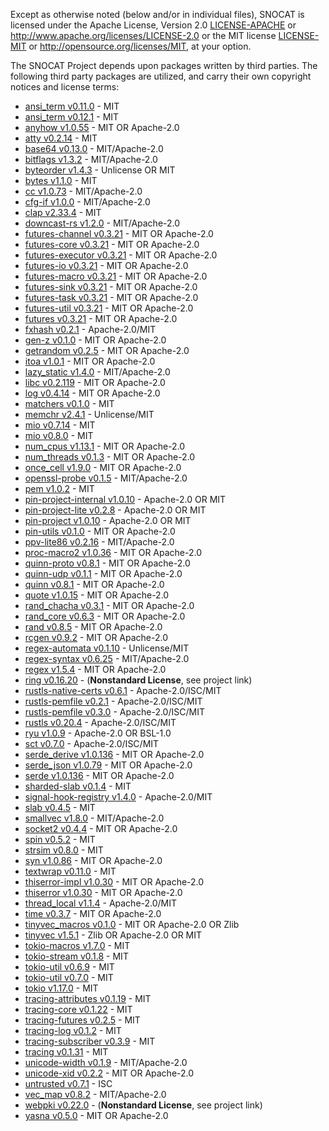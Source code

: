 Except as otherwise noted (below and/or in individual files), SNOCAT is
licensed under the Apache License, Version 2.0 [LICENSE-APACHE](LICENSE-APACHE) or
http://www.apache.org/licenses/LICENSE-2.0 or the MIT license
[LICENSE-MIT](LICENSE-MIT) or http://opensource.org/licenses/MIT, at your option.


The SNOCAT Project depends upon packages written by third parties.
The following third party packages are utilized, and carry
their own copyright notices and license terms:

* [ansi_term v0.11.0]() - MIT
* [ansi_term v0.12.1](https://github.com/ogham/rust-ansi-term) - MIT
* [anyhow v1.0.55](https://github.com/dtolnay/anyhow) - MIT OR Apache-2.0
* [atty v0.2.14](https://github.com/softprops/atty) - MIT
* [base64 v0.13.0](https://github.com/marshallpierce/rust-base64) - MIT/Apache-2.0
* [bitflags v1.3.2](https://github.com/bitflags/bitflags) - MIT/Apache-2.0
* [byteorder v1.4.3](https://github.com/BurntSushi/byteorder) - Unlicense OR MIT
* [bytes v1.1.0](https://github.com/tokio-rs/bytes) - MIT
* [cc v1.0.73](https://github.com/alexcrichton/cc-rs) - MIT/Apache-2.0
* [cfg-if v1.0.0](https://github.com/alexcrichton/cfg-if) - MIT/Apache-2.0
* [clap v2.33.4](https://github.com/clap-rs/clap) - MIT
* [downcast-rs v1.2.0](https://github.com/marcianx/downcast-rs) - MIT/Apache-2.0
* [futures-channel v0.3.21](https://github.com/rust-lang/futures-rs) - MIT OR Apache-2.0
* [futures-core v0.3.21](https://github.com/rust-lang/futures-rs) - MIT OR Apache-2.0
* [futures-executor v0.3.21](https://github.com/rust-lang/futures-rs) - MIT OR Apache-2.0
* [futures-io v0.3.21](https://github.com/rust-lang/futures-rs) - MIT OR Apache-2.0
* [futures-macro v0.3.21](https://github.com/rust-lang/futures-rs) - MIT OR Apache-2.0
* [futures-sink v0.3.21](https://github.com/rust-lang/futures-rs) - MIT OR Apache-2.0
* [futures-task v0.3.21](https://github.com/rust-lang/futures-rs) - MIT OR Apache-2.0
* [futures-util v0.3.21](https://github.com/rust-lang/futures-rs) - MIT OR Apache-2.0
* [futures v0.3.21](https://github.com/rust-lang/futures-rs) - MIT OR Apache-2.0
* [fxhash v0.2.1](https://github.com/cbreeden/fxhash) - Apache-2.0/MIT
* [gen-z v0.1.0](https://github.com/Dessix/gen-z-rs) - MIT OR Apache-2.0
* [getrandom v0.2.5](https://github.com/rust-random/getrandom) - MIT OR Apache-2.0
* [itoa v1.0.1](https://github.com/dtolnay/itoa) - MIT OR Apache-2.0
* [lazy_static v1.4.0](https://github.com/rust-lang-nursery/lazy-static.rs) - MIT/Apache-2.0
* [libc v0.2.119](https://github.com/rust-lang/libc) - MIT OR Apache-2.0
* [log v0.4.14](https://github.com/rust-lang/log) - MIT OR Apache-2.0
* [matchers v0.1.0](https://github.com/hawkw/matchers) - MIT
* [memchr v2.4.1](https://github.com/BurntSushi/memchr) - Unlicense/MIT
* [mio v0.7.14](https://github.com/tokio-rs/mio) - MIT
* [mio v0.8.0](https://github.com/tokio-rs/mio) - MIT
* [num_cpus v1.13.1](https://github.com/seanmonstar/num_cpus) - MIT OR Apache-2.0
* [num_threads v0.1.3](https://github.com/jhpratt/num_threads) - MIT OR Apache-2.0
* [once_cell v1.9.0](https://github.com/matklad/once_cell) - MIT OR Apache-2.0
* [openssl-probe v0.1.5](https://github.com/alexcrichton/openssl-probe) - MIT/Apache-2.0
* [pem v1.0.2](https://github.com/jcreekmore/pem-rs.git) - MIT
* [pin-project-internal v1.0.10](https://github.com/taiki-e/pin-project) - Apache-2.0 OR MIT
* [pin-project-lite v0.2.8](https://github.com/taiki-e/pin-project-lite) - Apache-2.0 OR MIT
* [pin-project v1.0.10](https://github.com/taiki-e/pin-project) - Apache-2.0 OR MIT
* [pin-utils v0.1.0](https://github.com/rust-lang-nursery/pin-utils) - MIT OR Apache-2.0
* [ppv-lite86 v0.2.16](https://github.com/cryptocorrosion/cryptocorrosion) - MIT/Apache-2.0
* [proc-macro2 v1.0.36](https://github.com/dtolnay/proc-macro2) - MIT OR Apache-2.0
* [quinn-proto v0.8.1](https://github.com/quinn-rs/quinn) - MIT OR Apache-2.0
* [quinn-udp v0.1.1](https://github.com/quinn-rs/quinn) - MIT OR Apache-2.0
* [quinn v0.8.1](https://github.com/quinn-rs/quinn) - MIT OR Apache-2.0
* [quote v1.0.15](https://github.com/dtolnay/quote) - MIT OR Apache-2.0
* [rand_chacha v0.3.1](https://github.com/rust-random/rand) - MIT OR Apache-2.0
* [rand_core v0.6.3](https://github.com/rust-random/rand) - MIT OR Apache-2.0
* [rand v0.8.5](https://github.com/rust-random/rand) - MIT OR Apache-2.0
* [rcgen v0.9.2](https://github.com/est31/rcgen) - MIT OR Apache-2.0
* [regex-automata v0.1.10](https://github.com/BurntSushi/regex-automata) - Unlicense/MIT
* [regex-syntax v0.6.25](https://github.com/rust-lang/regex) - MIT/Apache-2.0
* [regex v1.5.4](https://github.com/rust-lang/regex) - MIT OR Apache-2.0
* [ring v0.16.20](https://github.com/briansmith/ring) - (**Nonstandard License**, see project link)
* [rustls-native-certs v0.6.1](https://github.com/ctz/rustls-native-certs) - Apache-2.0/ISC/MIT
* [rustls-pemfile v0.2.1](https://github.com/rustls/pemfile) - Apache-2.0/ISC/MIT
* [rustls-pemfile v0.3.0](https://github.com/rustls/pemfile) - Apache-2.0/ISC/MIT
* [rustls v0.20.4](https://github.com/rustls/rustls) - Apache-2.0/ISC/MIT
* [ryu v1.0.9](https://github.com/dtolnay/ryu) - Apache-2.0 OR BSL-1.0
* [sct v0.7.0](https://github.com/ctz/sct.rs) - Apache-2.0/ISC/MIT
* [serde_derive v1.0.136](https://github.com/serde-rs/serde) - MIT OR Apache-2.0
* [serde_json v1.0.79](https://github.com/serde-rs/json) - MIT OR Apache-2.0
* [serde v1.0.136](https://github.com/serde-rs/serde) - MIT OR Apache-2.0
* [sharded-slab v0.1.4](https://github.com/hawkw/sharded-slab) - MIT
* [signal-hook-registry v1.4.0](https://github.com/vorner/signal-hook) - Apache-2.0/MIT
* [slab v0.4.5](https://github.com/tokio-rs/slab) - MIT
* [smallvec v1.8.0](https://github.com/servo/rust-smallvec) - MIT/Apache-2.0
* [socket2 v0.4.4](https://github.com/rust-lang/socket2) - MIT OR Apache-2.0
* [spin v0.5.2](https://github.com/mvdnes/spin-rs.git) - MIT
* [strsim v0.8.0](https://github.com/dguo/strsim-rs) - MIT
* [syn v1.0.86](https://github.com/dtolnay/syn) - MIT OR Apache-2.0
* [textwrap v0.11.0](https://github.com/mgeisler/textwrap) - MIT
* [thiserror-impl v1.0.30](https://github.com/dtolnay/thiserror) - MIT OR Apache-2.0
* [thiserror v1.0.30](https://github.com/dtolnay/thiserror) - MIT OR Apache-2.0
* [thread_local v1.1.4](https://github.com/Amanieu/thread_local-rs) - Apache-2.0/MIT
* [time v0.3.7](https://github.com/time-rs/time) - MIT OR Apache-2.0
* [tinyvec_macros v0.1.0](https://github.com/Soveu/tinyvec_macros) - MIT OR Apache-2.0 OR Zlib
* [tinyvec v1.5.1](https://github.com/Lokathor/tinyvec) - Zlib OR Apache-2.0 OR MIT
* [tokio-macros v1.7.0](https://github.com/tokio-rs/tokio) - MIT
* [tokio-stream v0.1.8](https://github.com/tokio-rs/tokio) - MIT
* [tokio-util v0.6.9](https://github.com/tokio-rs/tokio) - MIT
* [tokio-util v0.7.0](https://github.com/tokio-rs/tokio) - MIT
* [tokio v1.17.0](https://github.com/tokio-rs/tokio) - MIT
* [tracing-attributes v0.1.19](https://github.com/tokio-rs/tracing) - MIT
* [tracing-core v0.1.22](https://github.com/tokio-rs/tracing) - MIT
* [tracing-futures v0.2.5](https://github.com/tokio-rs/tracing) - MIT
* [tracing-log v0.1.2](https://github.com/tokio-rs/tracing) - MIT
* [tracing-subscriber v0.3.9](https://github.com/tokio-rs/tracing) - MIT
* [tracing v0.1.31](https://github.com/tokio-rs/tracing) - MIT
* [unicode-width v0.1.9](https://github.com/unicode-rs/unicode-width) - MIT/Apache-2.0
* [unicode-xid v0.2.2](https://github.com/unicode-rs/unicode-xid) - MIT OR Apache-2.0
* [untrusted v0.7.1](https://github.com/briansmith/untrusted) - ISC
* [vec_map v0.8.2](https://github.com/contain-rs/vec-map) - MIT/Apache-2.0
* [webpki v0.22.0](https://github.com/briansmith/webpki) - (**Nonstandard License**, see project link)
* [yasna v0.5.0](https://github.com/qnighy/yasna.rs) - MIT OR Apache-2.0
